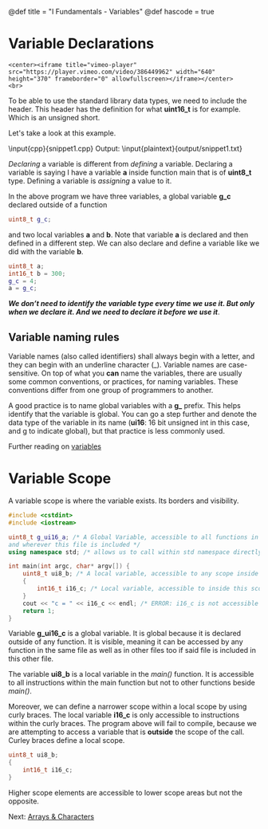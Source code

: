 @def title = "I Fundamentals - Variables"
@def hascode = true

# Variable Declarations
~~~
<center><iframe title="vimeo-player" src="https://player.vimeo.com/video/386449962" width="640" height="370" frameborder="0" allowfullscreen></iframe></center>
<br>
~~~

To be able to use the standard library data types, we need to include the **<cstdint>** header. This header has the definition for what **uint16_t** is for example. Which is an unsigned short.

Let's take a look at this example. 

\input{cpp}{snippet1.cpp}
Output:
\input{plaintext}{output/snippet1.txt}

*Declaring* a variable is different from *defining* a variable. Declaring a variable is saying I have a variable **a** inside function main that is of **uint8_t** type. Defining a variable is *assigning* a value to it. 

In the above program we have three variables, a global variable **g_c** declared outside of a function
```cpp
uint8_t g_c;
```
and two local variables **a** and **b**. Note that variable **a** is declared and then defined in a different step. We can also declare and define a variable like we did with the variable **b**.  

```cpp
uint8_t a;
int16_t b = 300; 
g_c = 4; 
a = g_c; 
```

**_We don’t need to identify the variable type every time we use it. But only when we declare it. And we need to declare it before we use it_**. 

## Variable naming rules

Variable names (also called identifiers) shall always begin with a letter, and they can begin with an underline character (_). Variable names are case-sensitive. On top of what you **can** name the variables, there are usually some common conventions, or practices, for naming variables. These conventions differ from one group of programmers to another. 

A good practice is to name global variables with a **g\_** prefix. This helps identify that the variable is global. You can go a step further and denote the data type of the variable in its name (**ui16**: 16 bit unsigned int in this case, and g to indicate global), but that practice is less commonly used. 

Further reading on [variables](https://www.cplusplus.com/doc/tutorial/variables/)

# Variable Scope
A variable scope is where the variable exists. Its borders and visibility. 

```cpp
#include <cstdint>
#include <iostream>

uint8_t g_ui16_a; /* A Global Variable, accessible to all functions in this file, 
and wherever this file is included */
using namespace std; /* allows us to call within std namespace directly */

int main(int argc, char* argv[]) { 
    uint8_t ui8_b; /* A local variable, accessible to any scope inside main() */
    {
        int16_t i16_c; /* Local variable, accessible to inside this scope only */
    }
    cout << "c = " << i16_c << endl; /* ERROR: i16_c is not accessible outside its scope */
    return 1; 
}
```
Variable **g\_ui16\_c** is a global variable. It is global because it is declared outside of any function. It is visible, meaning it can be accessed by any function in the same file as well as in other files too if said file is included in this other file. 

The variable **ui8_b** is a local variable in the *main()* function. It is accessible to all instructions within the main function but not to other functions beside *main()*. 

Moreover, we can define a narrower scope within a local scope by using curly braces. The local variable **i16_c** is only accessible to instructions within the curly braces. The program above will fail to compile, because we are attempting to access a variable that is **outside** the scope of the call. Curley braces define a local scope.

```cpp
uint8_t ui8_b; 
{
    int16_t i16_c; 
}
```
Higher scope elements are accessible to lower scope areas but not the opposite. 

Next: [Arrays & Characters](../lesson5/)

